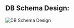 ## DB Schema Design: 
![DB Schema Design](https://github.com/user-attachments/assets/b232ada7-2ca6-4e99-85d3-77a0fb15b60c)